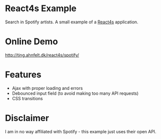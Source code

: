 # React4s Example
Search in Spotify artists. A small example of a [React4s](https://github.com/Ahnfelt/react4s) application.

# Online Demo

http://ting.ahnfelt.dk/react4s/spotify/

# Features

  - Ajax with proper loading and errors
  - Debounced input field (to avoid making too many API requests)
  - CSS transitions

# Disclaimer

I am in no way affiliated with Spotify - this example just uses their open API.
